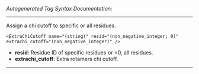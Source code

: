 _Autogenerated Tag Syntax Documentation:_

---
Assign a chi cutoff to specific or all residues.

```
<ExtraChiCutoff name="(string)" resid="(non_negative_integer; 0)" extrachi_cutoff="(non_negative_integer)" />
```

-   **resid**: Residue ID of specific residues or =0, all residues.
-   **extrachi_cutoff**: Extra rotamers chi cutoff.

---
